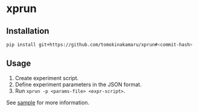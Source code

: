 # xprun

## Installation

```sh
pip install git+https://github.com/tomokinakamaru/xprun#<commit-hash>
```

## Usage

1. Create experiment script.
1. Define experiment parameters in the JSON format.
1. Run `xprun -p <params-file> <expr-script>`.

See [sample](./sample) for more information.
